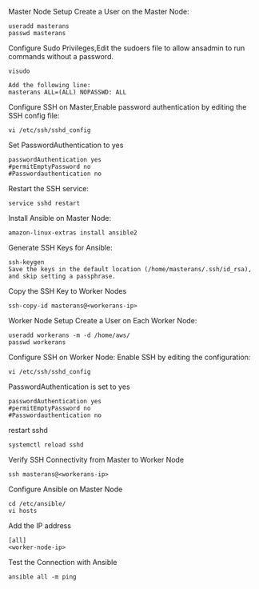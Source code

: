 Master Node Setup
Create a User on the Master Node:
```
useradd masterans
passwd masterans
```
Configure Sudo Privileges,Edit the sudoers file to allow ansadmin to run commands without a password.
```
visudo
```
```
Add the following line:
masterans ALL=(ALL) NOPASSWD: ALL
```
Configure SSH on Master,Enable password authentication by editing the SSH config file:
```
vi /etc/ssh/sshd_config
```
Set PasswordAuthentication to yes
```
passwordAuthentication yes
#permitEmptyPassword no
#Passwordauthentication no
```
Restart the SSH service:
```
service sshd restart
```

Install Ansible on Master Node:
```
amazon-linux-extras install ansible2
```
Generate SSH Keys for Ansible:
```
ssh-keygen
Save the keys in the default location (/home/masterans/.ssh/id_rsa), and skip setting a passphrase.
```
Copy the SSH Key to Worker Nodes
```
ssh-copy-id masterans@<workerans-ip>
```

Worker Node Setup
Create a User on Each Worker Node:
```
useradd workerans -m -d /home/aws/
passwd workerans
```
Configure SSH on Worker Node: Enable SSH by editing the configuration:
```
vi /etc/ssh/sshd_config
```
PasswordAuthentication is set to yes
```
passwordAuthentication yes
#permitEmptyPassword no
#Passwordauthentication no
```
restart sshd
```
systemctl reload sshd
```
Verify SSH Connectivity from Master to Worker Node
```
ssh masterans@<workerans-ip>
```


Configure Ansible on Master Node
```
cd /etc/ansible/
vi hosts
```
Add the IP address
```
[all]
<worker-node-ip>
```
Test the Connection with Ansible
```
ansible all -m ping
```